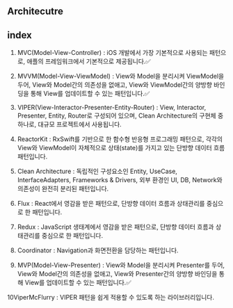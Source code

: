 ## Architecutre

## index
 1. MVC(Model-View-Controller) : iOS 개발에서 가장 기본적으로 사용되는 패턴으로, 애플의 프레임워크에서 기본적으로 제공됩니다.✅

 2. MVVM(Model-View-ViewModel) : View와 Model을 분리시켜 ViewModel을 두어, View와 Model간의 의존성을 없애고, View와 ViewModel간의 양방향 바인딩을 통해 View를 업데이트할 수 있는 패턴입니다.✅

 3. VIPER(View-Interactor-Presenter-Entity-Router) : View, Interactor, Presenter, Entity, Router로 구성되어 있으며, Clean Architecture의 구현체 중 하나로, 대규모 프로젝트에서 사용됩니다.

 4. ReactorKit : RxSwift를 기반으로 한 함수형 반응형 프로그래밍 패턴으로, 각각의 View와 ViewModel이 자체적으로 상태(state)를 가지고 있는 단방향 데이터 흐름 패턴입니다.

 5. Clean Architecture : 독립적인 구성요소인 Entity, UseCase, InterfaceAdapters, Frameworks & Drivers, 외부 환경인 UI, DB, Network와 의존성이 완전히 분리된 패턴입니다.

 6. Flux : React에서 영감을 받은 패턴으로, 단방향 데이터 흐름과 상태관리를 중심으로 한 패턴입니다.

 7. Redux : JavaScript 생태계에서 영감을 받은 패턴으로, 단방향 데이터 흐름과 상태관리를 중심으로 한 패턴입니다.

 8. Coordinator : Navigation과 화면전환을 담당하는 패턴입니다.

 9. MVP(Model-View-Presenter) : View와 Model을 분리시켜 Presenter를 두어, View와 Model간의 의존성을 없애고, View와 Presenter간의 양방향 바인딩을 통해 View를 업데이트할 수 있는 패턴입니다.✅

 10ViperMcFlurry : VIPER 패턴을 쉽게 적용할 수 있도록 하는 라이브러리입니다.
